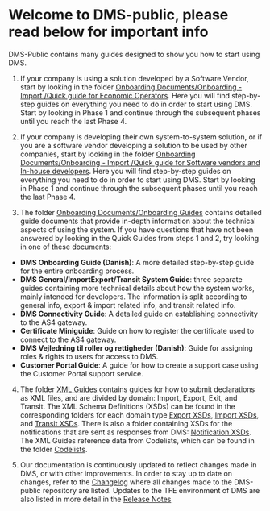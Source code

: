 # Welcome to DMS-public, please read below for important info

DMS-Public contains many guides designed to show you how to start using DMS.

  1. If your company is using a solution developed by a Software Vendor, start by looking in the folder [Onboarding Documents/Onboarding - Import
/Quick guide for Economic Operators](Onboarding%20Documents/Onboarding%20-%20Import/Quick%20guide%20for%20Economic%20Operators). Here you will find step-by-step guides on everything you need to do in order to start using DMS. Start by looking in Phase 1 and continue through the subsequent phases until you reach the last Phase 4.

  2. If your company is developing their own system-to-system solution, or if you are a software vendor developing a solution to be used by other companies, start by looking in the folder [Onboarding Documents/Onboarding - Import
/Quick guide for Software vendors and In-house developers](Onboarding%20Documents/Onboarding%20-%20Import/Quick%20guide%20for%20Software%20vendors%20and%20In-house%20developers). Here you will find step-by-step guides on everything you need to do in order to start using DMS. Start by looking in Phase 1 and continue through the subsequent phases until you reach the last Phase 4.

  3. The folder [Onboarding Documents/Onboarding Guides](Onboarding%20Documents/Onboarding%20Guides) contains detailed guide documents that provide in-depth information about the technical aspects of using the system. If you have questions that have not been answered by looking in the Quick Guides from steps 1 and 2, try looking in one of these documents:
   - <b>DMS Onboarding Guide (Danish)</b>: A more detailed step-by-step guide for the entire onboarding process. 
   - <b>DMS General/ImportExport/Transit System Guide</b>: three separate guides containing more technical details about how the system works, mainly intended for developers. The information is split according to general info, export & import related info, and transit related info.
   - <b>DMS Connectivity Guide</b>: A detailed guide on establishing connectivity to the AS4 gateway.
   - <b>Certificate Miniguide</b>: Guide on how to register the certificate used to connect to the AS4 gateway.
   - <b>DMS Vejledning til roller og rettigheder (Danish)</b>: Guide for assigning roles & rights to users for access to DMS.
   - <b>Customer Portal Guide</b>: A guide for how to create a support case using the Customer Portal support service.

  4. The folder [XML Guides](XML%20Guides) contains guides for how to submit declarations as XML files, and are divided by domain: Import, Export, Exit, and Transit. The XML Schema Definitions (XSDs) can be found in the corresponding folders for each domain type [Export XSDs](Export%20XSDs), [Import XSDs](Import%20XSDs), and [Transit XSDs](Transit%20XSDs). There is also a folder containing XSDs for the notifications that are sent as responses from DMS: [Notification XSDs](Notification%20XSDs). The XML Guides reference data from Codelists, which can be found in the folder [Codelists](Codelists).


  5. Our documentation is continuously updated to reflect changes made in DMS, or with other improvements. In order to stay up to date on changes, refer to the [Changelog](changelog.md) where all changes made to the DMS-public repository are listed. Updates to the TFE environment of DMS are also listed in more detail in the [Release Notes](Release%20Notes)



